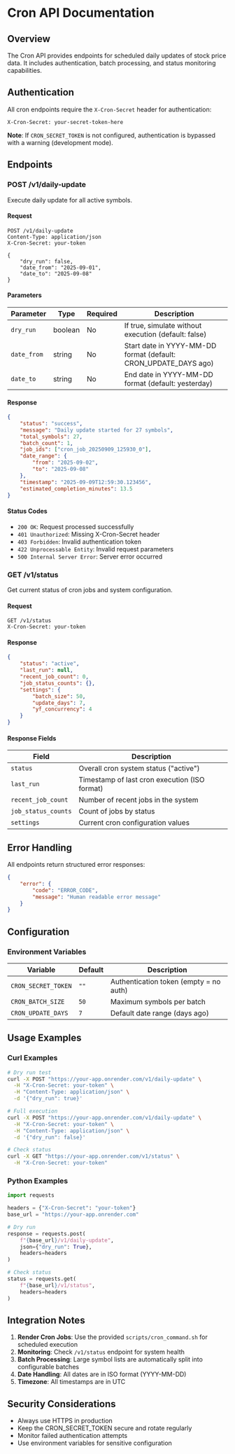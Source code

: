 # Cron API Documentation

## Overview

The Cron API provides endpoints for scheduled daily updates of stock price data. It includes authentication, batch processing, and status monitoring capabilities.

## Authentication

All cron endpoints require the `X-Cron-Secret` header for authentication:

```http
X-Cron-Secret: your-secret-token-here
```

**Note**: If `CRON_SECRET_TOKEN` is not configured, authentication is bypassed with a warning (development mode).

## Endpoints

### POST /v1/daily-update

Execute daily update for all active symbols.

#### Request

```http
POST /v1/daily-update
Content-Type: application/json
X-Cron-Secret: your-token

{
    "dry_run": false,
    "date_from": "2025-09-01",
    "date_to": "2025-09-08"
}
```

#### Parameters

| Parameter | Type | Required | Description |
|-----------|------|----------|-------------|
| `dry_run` | boolean | No | If true, simulate without execution (default: false) |
| `date_from` | string | No | Start date in YYYY-MM-DD format (default: CRON_UPDATE_DAYS ago) |
| `date_to` | string | No | End date in YYYY-MM-DD format (default: yesterday) |

#### Response

```json
{
    "status": "success",
    "message": "Daily update started for 27 symbols",
    "total_symbols": 27,
    "batch_count": 1,
    "job_ids": ["cron_job_20250909_125930_0"],
    "date_range": {
        "from": "2025-09-02",
        "to": "2025-09-08"
    },
    "timestamp": "2025-09-09T12:59:30.123456",
    "estimated_completion_minutes": 13.5
}
```

#### Status Codes

- `200 OK`: Request processed successfully
- `401 Unauthorized`: Missing X-Cron-Secret header
- `403 Forbidden`: Invalid authentication token
- `422 Unprocessable Entity`: Invalid request parameters
- `500 Internal Server Error`: Server error occurred

### GET /v1/status

Get current status of cron jobs and system configuration.

#### Request

```http
GET /v1/status
X-Cron-Secret: your-token
```

#### Response

```json
{
    "status": "active",
    "last_run": null,
    "recent_job_count": 0,
    "job_status_counts": {},
    "settings": {
        "batch_size": 50,
        "update_days": 7,
        "yf_concurrency": 4
    }
}
```

#### Response Fields

| Field | Description |
|-------|-------------|
| `status` | Overall cron system status ("active") |
| `last_run` | Timestamp of last cron execution (ISO format) |
| `recent_job_count` | Number of recent jobs in the system |
| `job_status_counts` | Count of jobs by status |
| `settings` | Current cron configuration values |

## Error Handling

All endpoints return structured error responses:

```json
{
    "error": {
        "code": "ERROR_CODE",
        "message": "Human readable error message"
    }
}
```

## Configuration

### Environment Variables

| Variable | Default | Description |
|----------|---------|-------------|
| `CRON_SECRET_TOKEN` | `""` | Authentication token (empty = no auth) |
| `CRON_BATCH_SIZE` | `50` | Maximum symbols per batch |
| `CRON_UPDATE_DAYS` | `7` | Default date range (days ago) |

## Usage Examples

### Curl Examples

```bash
# Dry run test
curl -X POST "https://your-app.onrender.com/v1/daily-update" \
  -H "X-Cron-Secret: your-token" \
  -H "Content-Type: application/json" \
  -d '{"dry_run": true}'

# Full execution
curl -X POST "https://your-app.onrender.com/v1/daily-update" \
  -H "X-Cron-Secret: your-token" \
  -H "Content-Type: application/json" \
  -d '{"dry_run": false}'

# Check status
curl -X GET "https://your-app.onrender.com/v1/status" \
  -H "X-Cron-Secret: your-token"
```

### Python Examples

```python
import requests

headers = {"X-Cron-Secret": "your-token"}
base_url = "https://your-app.onrender.com"

# Dry run
response = requests.post(
    f"{base_url}/v1/daily-update",
    json={"dry_run": True},
    headers=headers
)

# Check status
status = requests.get(
    f"{base_url}/v1/status",
    headers=headers
)
```

## Integration Notes

1. **Render Cron Jobs**: Use the provided `scripts/cron_command.sh` for scheduled execution
2. **Monitoring**: Check `/v1/status` endpoint for system health
3. **Batch Processing**: Large symbol lists are automatically split into configurable batches
4. **Date Handling**: All dates are in ISO format (YYYY-MM-DD)
5. **Timezone**: All timestamps are in UTC

## Security Considerations

- Always use HTTPS in production
- Keep the CRON_SECRET_TOKEN secure and rotate regularly
- Monitor failed authentication attempts
- Use environment variables for sensitive configuration
